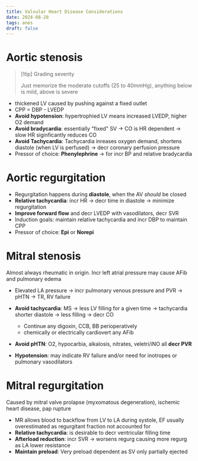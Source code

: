 ```yaml
---
title: Valvular Heart Disease Considerations
date: 2024-08-28
tags: anes
draft: false
---
```


# Aortic stenosis
>  [!tip] Grading severity
> 
>  Just memorize the moderate cutoffs (25 to 40mmHg), anything below is mild, above is severe

- thickened LV caused by pushing against a fixed outlet
- CPP = DBP - LVEDP
- **Avoid hypotension**: hypertrophied LV means increased LVEDP, higher O2 demand 
- **Avoid bradycardia**: essentially "fixed" SV -> CO is HR dependent -> slow HR siginficantly reduces CO
- **Avoid Tachycardia**: Tachycardia inreases oxygen demand, shortens diastole (when LV is perfused) -> decr coronary perfusion pressure
- Pressor of choice: **Phenylephrine** -> for incr BP and relative bradycardia

# Aortic regurgitation
- Regurgitation happens during **diastole**, when the AV _should_ be closed
- **Relative tachycardia**: incr HR -> decr time in diastole -> minimize regurgitation
- **Improve forward flow** and decr LVEDP with vasodilators, decr SVR
- Induction goals: maintain relative tachycardia and incr DBP to maintain CPP
- Pressor of choice: **Epi** or **Norepi** 

# Mitral stenosis
Almost always rheumatic in origin. Incr left atrial pressure may cause AFib and pulmonary edema
- Elevated LA pressure -> incr pulmonary venous pressure and PVR -> pHTN -> TR, RV failure
- **Avoid tachycardia**: MS -> less LV filling for a given time -> tachycardia shorter diastole -> less filling -> decr CO
  - Continue any digoxin, CCB, BB perioperatively
  - chemically or electrically cardiovert any AFib

- **Avoid pHTN**: O2, hypocarbia, alkalosis, nitrates, veletri/iNO all **decr PVR**
- **Hypotension**: may indicate RV failure and/or need for inotropes or pulmonary vasodilators

# Mitral regurgitation
Caused by mitral valve prolapse (myxomatous degeneration), ischemic heart disease, pap rupture
- MR allows blood to backflow from LV to LA during systole, EF usually overestimated as regurgitant fraction not accounted for
- **Relative tachycardia**: is desirable to decr ventricular filling time
- **Afterload reduction**: incr SVR -> worsens regurg causing more regurg as LA lower resistance
- **Maintain preload**: Very preload dependent as SV only partially ejected
